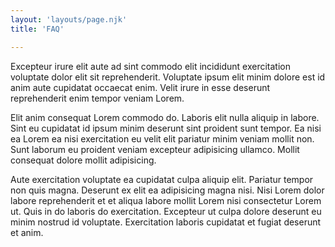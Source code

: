 ```yaml
---
layout: 'layouts/page.njk'
title: 'FAQ'

---
```


Excepteur irure elit aute ad sint commodo elit incididunt exercitation voluptate dolor elit sit reprehenderit. Voluptate ipsum elit minim dolore est id anim aute cupidatat occaecat enim. Velit irure in esse deserunt reprehenderit enim tempor veniam Lorem.

Elit anim consequat Lorem commodo do. Laboris elit nulla aliquip in labore. Sint eu cupidatat id ipsum minim deserunt sint proident sunt tempor. Ea nisi ea Lorem ea nisi exercitation eu velit elit pariatur minim veniam mollit non. Sunt laborum eu proident veniam excepteur adipisicing ullamco. Mollit consequat dolore mollit adipisicing.

Aute exercitation voluptate ea cupidatat culpa aliquip elit. Pariatur tempor non quis magna. Deserunt ex elit ea adipisicing magna nisi. Nisi Lorem dolor labore reprehenderit et et aliqua labore mollit Lorem nisi consectetur Lorem ut. Quis in do laboris do exercitation. Excepteur ut culpa dolore deserunt eu minim nostrud id voluptate. Exercitation laboris cupidatat et fugiat deserunt et anim.